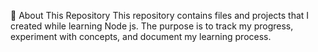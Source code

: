 📌 About This Repository
This repository contains files and projects that I created while learning Node js. The purpose is to track my progress, experiment with concepts, and document my learning process.
